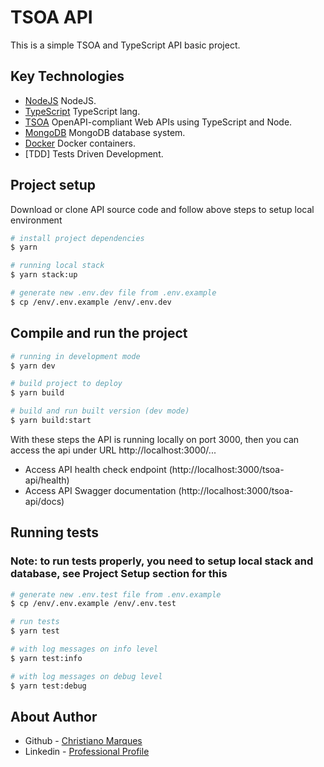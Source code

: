 # TSOA API

This is a simple TSOA and TypeScript API basic project.

## Key Technologies

- [NodeJS](https://nodejs.org) NodeJS.
- [TypeScript](https://www.typescriptlang.org/) TypeScript lang.
- [TSOA](https://tsoa-community.github.io/) OpenAPI-compliant Web APIs using TypeScript and Node.
- [MongoDB](https://mongodb.com/) MongoDB database system.
- [Docker](https://docker.com/) Docker containers.
- [TDD] Tests Driven Development.

## Project setup

Download or clone API source code and follow above steps to setup local environment

```bash
# install project dependencies
$ yarn

# running local stack
$ yarn stack:up

# generate new .env.dev file from .env.example
$ cp /env/.env.example /env/.env.dev
```

## Compile and run the project

```bash
# running in development mode
$ yarn dev

# build project to deploy
$ yarn build

# build and run built version (dev mode)
$ yarn build:start
```

With these steps the API is running locally on port 3000, then you can access the api under URL http://localhost:3000/...

- Access API health check endpoint (http://localhost:3000/tsoa-api/health)
- Access API Swagger documentation (http://localhost:3000/tsoa-api/docs)

## Running tests

### Note: to run tests properly, you need to setup local stack and database, see Project Setup section for this

```bash
# generate new .env.test file from .env.example
$ cp /env/.env.example /env/.env.test

# run tests
$ yarn test

# with log messages on info level
$ yarn test:info

# with log messages on debug level
$ yarn test:debug
```

## About Author

- Github - [Christiano Marques](https://github.com/christianodejesus)
- Linkedin - [Professional Profile](https://www.linkedin.com/in/christiano-marques)
